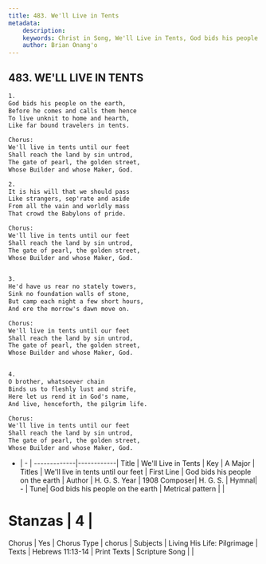 ```yaml
---
title: 483. We'll Live in Tents
metadata:
    description: 
    keywords: Christ in Song, We'll Live in Tents, God bids his people on the earth, We'll live in tents until our feet
    author: Brian Onang'o
---
```



## 483. WE'LL LIVE IN TENTS

```txt
1.
God bids his people on the earth,
Before he comes and calls them hence
To live unknit to home and hearth,
Like far bound travelers in tents.

Chorus:
We'll live in tents until our feet
Shall reach the land by sin untrod,
The gate of pearl, the golden street,
Whose Builder and whose Maker, God.

2.
It is his will that we should pass
Like strangers, sep'rate and aside
From all the vain and worldly mass
That crowd the Babylons of pride. 

Chorus:
We'll live in tents until our feet
Shall reach the land by sin untrod,
The gate of pearl, the golden street,
Whose Builder and whose Maker, God.


3.
He'd have us rear no stately towers,
Sink no foundation walls of stone,
But camp each night a few short hours,
And ere the morrow's dawn move on. 

Chorus:
We'll live in tents until our feet
Shall reach the land by sin untrod,
The gate of pearl, the golden street,
Whose Builder and whose Maker, God.


4.
O brother, whatsoever chain
Binds us to fleshly lust and strife,
Here let us rend it in God's name,
And live, henceforth, the pilgrim life. 

Chorus:
We'll live in tents until our feet
Shall reach the land by sin untrod,
The gate of pearl, the golden street,
Whose Builder and whose Maker, God.

```

- |   -  |
-------------|------------|
Title | We'll Live in Tents |
Key | A Major |
Titles | We'll live in tents until our feet |
First Line | God bids his people on the earth |
Author | H. G. S.
Year | 1908
Composer| H. G. S. |
Hymnal|  - |
Tune| God bids his people on the earth |
Metrical pattern | |
# Stanzas | 4 |
Chorus | Yes |
Chorus Type | chorus |
Subjects | Living His Life: Pilgrimage |
Texts | Hebrews 11:13-14 |
Print Texts | 
Scripture Song |  |
  
